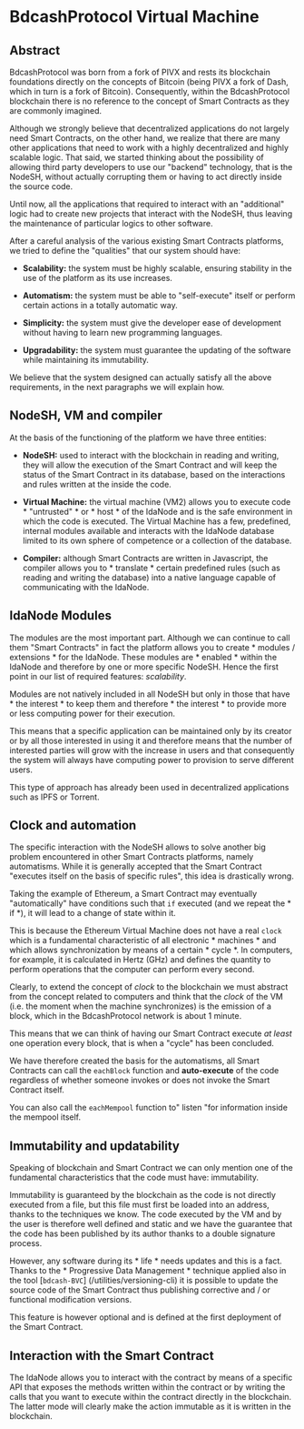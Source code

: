 # BdcashProtocol  Virtual Machine

## Abstract

BdcashProtocol  was born from a fork of PIVX and rests its blockchain foundations directly on the concepts of Bitcoin (being PIVX a fork of Dash, which in turn is a fork of Bitcoin). Consequently, within the BdcashProtocol  blockchain there is no reference to the concept of Smart Contracts as they are commonly imagined.

Although we strongly believe that decentralized applications do not largely need Smart Contracts, on the other hand, we realize that there are many other applications that need to work with a highly decentralized and highly scalable logic. That said, we started thinking about the possibility of allowing third party developers to use our "backend" technology, that is the NodeSH, without actually corrupting them or having to act directly inside the source code.

Until now, all the applications that required to interact with an "additional" logic had to create new projects that interact with the NodeSH, thus leaving the maintenance of particular logics to other software.

After a careful analysis of the various existing Smart Contracts platforms, we tried to define the "qualities" that our system should have:
- **Scalability:** the system must be highly scalable, ensuring stability in the use of the platform as its use increases.

- **Automatism:** the system must be able to "self-execute" itself or perform certain actions in a totally automatic way.

- **Simplicity:** the system must give the developer ease of development without having to learn new programming languages.

- **Upgradability:** the system must guarantee the updating of the software while maintaining its immutability.

We believe that the system designed can actually satisfy all the above requirements, in the next paragraphs we will explain how.

## NodeSH, VM and compiler

At the basis of the functioning of the platform we have three entities:

- **NodeSH:** used to interact with the blockchain in reading and writing, they will allow the execution of the Smart Contract and will keep the status of the Smart Contract in its database, based on the interactions and rules written at the inside the code.

- **Virtual Machine:** the virtual machine (VM2) allows you to execute code * "untrusted" * or * host * of the IdaNode and is the safe environment in which the code is executed. The Virtual Machine has a few, predefined, internal modules available and interacts with the IdaNode database limited to its own sphere of competence or a collection of the database.

- **Compiler:** although Smart Contracts are written in Javascript, the compiler allows you to * translate * certain predefined rules (such as reading and writing the database) into a native language capable of communicating with the IdaNode.

## IdaNode Modules

The modules are the most important part. Although we can continue to call them "Smart Contracts" in fact the platform allows you to create * modules / extensions * for the IdaNode. These modules are * enabled * within the IdaNode and therefore by one or more specific NodeSH. Hence the first point in our list of required features: *scalability*.

Modules are not natively included in all NodeSH but only in those that have * the interest * to keep them and therefore * the interest * to provide more or less computing power for their execution.

This means that a specific application can be maintained only by its creator or by all those interested in using it and therefore means that the number of interested parties will grow with the increase in users and that consequently the system will always have computing power to provision to serve different users.

This type of approach has already been used in decentralized applications such as IPFS or Torrent.

## Clock and automation

The specific interaction with the NodeSH allows to solve another big problem encountered in other Smart Contracts platforms, namely automatisms. While it is generally accepted that the Smart Contract "executes itself on the basis of specific rules", this idea is drastically wrong.

Taking the example of Ethereum, a Smart Contract may eventually "automatically" have conditions such that `if` executed (and we repeat the * if *), it will lead to a change of state within it.

This is because the Ethereum Virtual Machine does not have a real `clock` which is a fundamental characteristic of all electronic * machines * and which allows synchronization by means of a certain * cycle *. In computers, for example, it is calculated in Hertz (GHz) and defines the quantity to perform operations that the computer can perform every second.

Clearly, to extend the concept of *clock* to the blockchain we must abstract from the concept related to computers and think that the *clock* of the VM (i.e. the moment when the machine synchronizes) is the emission of a block, which in the BdcashProtocol  network is about 1 minute.

This means that we can think of having our Smart Contract execute *at least* one operation every block, that is when a "cycle" has been concluded.

We have therefore created the basis for the automatisms, all Smart Contracts can call the `eachBlock` function and **auto-execute** of the code regardless of whether someone invokes or does not invoke the Smart Contract itself.

You can also call the `eachMempool` function to" listen "for information inside the mempool itself.

## Immutability and updatability

Speaking of blockchain and Smart Contract we can only mention one of the fundamental characteristics that the code must have: immutability.

Immutability is guaranteed by the blockchain as the code is not directly executed from a file, but this file must first be loaded into an address, thanks to the techniques we know. The code executed by the VM and by the user is therefore well defined and static and we have the guarantee that the code has been published by its author thanks to a double signature process.

However, any software during its * life * needs updates and this is a fact. Thanks to the * Progressive Data Management * technique applied also in the tool [`bdcash-BVC`] (/utilities/versioning-cli) it is possible to update the source code of the Smart Contract thus publishing corrective and / or functional modification versions.

This feature is however optional and is defined at the first deployment of the Smart Contract.

## Interaction with the Smart Contract

The IdaNode allows you to interact with the contract by means of a specific API that exposes the methods written within the contract or by writing the calls that you want to execute within the contract directly in the blockchain. The latter mode will clearly make the action immutable as it is written in the blockchain.